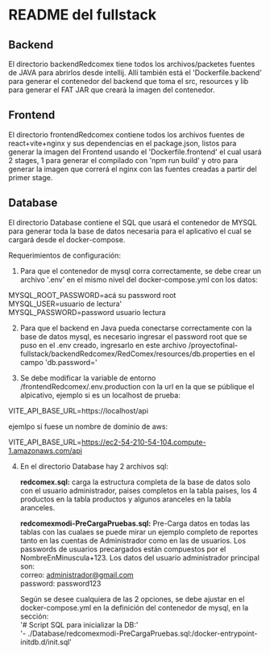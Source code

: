 # README del fullstack

## Backend
El directorio backendRedcomex tiene todos los archivos/packetes fuentes de JAVA para abrirlos desde intellij. Allí también está el 'Dockerfile.backend' para generar el contenedor del backend que toma el src, resources y lib para generar el FAT JAR que creará la imagen del contenedor.

## Frontend
El directorio frontendRedcomex contiene todos los archivos fuentes de react+vite+nginx y sus dependencias en el package.json, listos para generar la imagen del Frontend usando el 'Dockerfile.frontend' el cual usará 2 stages, 1 para generar el compilado con 'npm run build' y otro para generar la imagen que correrá el nginx con las fuentes creadas a partir del primer stage.

## Database
El directorio Database contiene el SQL que usará el contenedor de MYSQL para generar toda la base de datos necesaria para el aplicativo el cual se cargará desde el docker-compose.

Requerimientos de configuración:

1. Para que el contenedor de mysql corra correctamente, se debe crear un archivo '.env' en el mismo nivel del docker-compose.yml con los datos:

MYSQL_ROOT_PASSWORD=acá su password root  
MYSQL_USER=usuario de lectura'  
MYSQL_PASSWORD=password usuario lectura  

2. Para que el backend en Java pueda conectarse correctamente con la base de datos mysql, es necesario ingresar el password root que se puso en el .env creado, ingresarlo en este archivo /proyectofinal-fullstack/backendRedcomex/RedComex/resources/db.properties en el campo 'db.password='

3. Se debe modificar la variable de entorno /frontendRedcomex/.env.production con la url en la que se públique el alpicativo, ejemplo si es un localhost de prueba:

VITE_API_BASE_URL=https://localhost/api

ejemlpo si fuese un nombre de dominio de aws:

VITE_API_BASE_URL=https://ec2-54-210-54-104.compute-1.amazonaws.com/api

4. En el directorio Database hay 2 archivos sql:  

    **redcomex.sql:** carga la estructura completa de la base de datos solo con el usuario administrador, paises completos en la tabla paises, los 4 productos en la tabla productos y algunos aranceles en la tabla aranceles.  

    **redcomexmodi-PreCargaPruebas.sql:** Pre-Carga datos en todas las tablas con las cualaes se puede mirar un ejemplo completo de reportes tanto en las cuentas de Administrador como en las de usuarios. Los passwords de usuarios precargados están compuestos por el NombreEnMinuscula+123.
    Los datos del usuario administrador principal son:  
        correo: administrador@gmail.com  
        password: password123  

    Según se desee cualquiera de las 2 opciones, se debe ajustar en el docker-compose.yml en la definición del contenedor de mysql, en la sección:  
 '# Script SQL para inicializar la DB:'  
 '- ./Database/redcomexmodi-PreCargaPruebas.sql:/docker-entrypoint-initdb.d/init.sql'